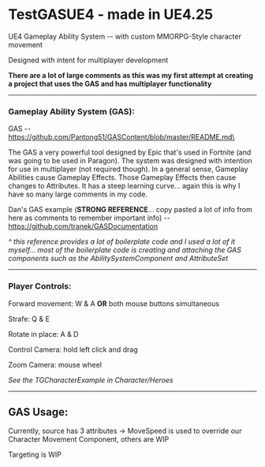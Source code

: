 # TestGASUE4 - made in UE4.25

 UE4 Gameplay Ability System -- with custom MMORPG-Style character movement
 
 Designed with intent for multiplayer development
 
 **There are a lot of large comments as this was my first attempt at creating a project that uses the GAS and has multiplayer functionality**
 
 -------------------------------------------------------------------------------------------------------------------------------------
 ### Gameplay Ability System (GAS):
 
 GAS -- https://github.com/Pantong51/GASContent/blob/master/README.md\
 
 The GAS a very powerful tool designed by Epic that's used in Fortnite (and was going to be used in Paragon). The system was designed with intention for use in multiplayer (not required though). In a general sense, Gameplay Abilities cause Gameplay Effects. Those Gameplay Effects then cause changes to Attributes. It has a steep learning curve... again this is why I have so many large comments in my code.
 
 Dan's GAS example (**STRONG REFERENCE**... copy pasted a lot of info from here as comments to remember important info) -- https://github.com/tranek/GASDocumentation
 
 *^ this reference provides a lot of boilerplate code and I used a lot of it myself... most of the boilerplate code is creating and attaching the GAS components such as the AbilitySystemComponent and AttributeSet*
 
 -------------------------------------------------------------------------------------------------------------------------------------
 
 ### Player Controls:
 
 Forward movement: W & A **OR** both mouse buttons simultaneous
 
 Strafe: Q & E
 
 Rotate in place: A & D
 
 Control Camera: hold left click and drag
 
 Zoom Camera: mouse wheel
 
 *See the TGCharacterExample in Character/Heroes*
 
 -------------------------------------------------------------------------------------------------------------------------------------
 ## GAS Usage:
 
 Currently, source has 3 attributes -> MoveSpeed is used to override our Character Movement Component,
 others are WIP
 
 Targeting is WIP
